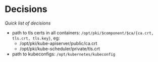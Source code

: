 # Decisions

_Quick list of decisions_

- path to tls certs in all containers: `/opt/pki/$component/$ca/{ca.crt, tls.crt, tls.key}`, eg:
    - /opt/pki/kube-apiserver/public/ca.crt
    - /opt/pki/kube-scheduler/private/tls.crt
- path to kubeconfigs: `/opt/kubernetes/kubeconfig`